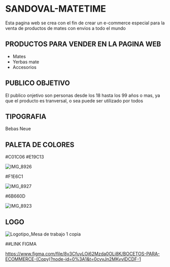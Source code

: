# SANDOVAL-MATETIME

Esta pagina web se crea con el fin de crear un e-commerce especial para la venta de productos de mates con envios a todo el mundo

## PRODUCTOS PARA VENDER EN LA PAGINA WEB

- Mates
- Yerbas mate
- Accesorios

## PUBLICO OBJETIVO

El publico onjetivo son personas desde los 18 hasta los 99 años o mas, ya que el producto es tranversal, o sea puede ser utilizado por todos

## TIPOGRAFIA

Bebas Neue

## PALETA DE COLORES

#C01C06
#E19C13

![IMG_8926](https://user-images.githubusercontent.com/118061710/207185232-3c9cc6c5-4c75-4adb-9d58-d9e7b8553042.jpg)

#F1E6C1

![IMG_8927](https://user-images.githubusercontent.com/118061710/207185411-20831bb7-f856-4344-b4c2-896d2381c6f1.jpg)

#6B660D

![IMG_8923](https://user-images.githubusercontent.com/118061710/207185550-fbb589ca-f86e-4705-81f4-a1d42719d546.jpg)

## LOGO

![Logotipo_Mesa de trabajo 1 copia](https://user-images.githubusercontent.com/118061710/207105489-6a21e445-f410-4df0-903b-e1dcd54a9466.JPG)

##LINK FIGMA

https://www.figma.com/file/8v3CfuyLOi62Mzda0OLi8K/BOCETOS-PARA-ECOMMERCE-(Copy)?node-id=0%3A1&t=0cvvJn2MKvvIDCDF-1
